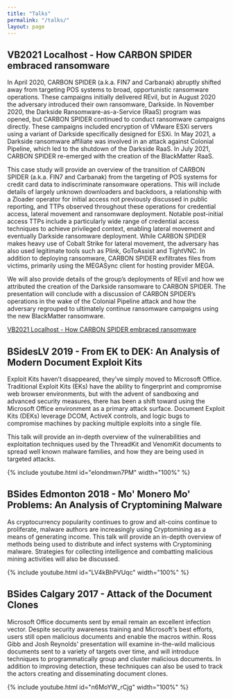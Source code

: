 ```yaml
---
title: "Talks"
permalink: "/talks/"
layout: page
---
```


## VB2021 Localhost - How CARBON SPIDER embraced ransomware

In April 2020, CARBON SPIDER (a.k.a. FIN7 and Carbanak) abruptly shifted away from targeting POS systems to broad, opportunistic ransomware operations. These campaigns initially delivered REvil, but in August 2020 the adversary introduced their own ransomware, Darkside. In November 2020, the Darkside Ransomware-as-a-Service (RaaS) program was opened, but CARBON SPIDER continued to conduct ransomware campaigns directly. These campaigns included encryption of VMware ESXi servers using a variant of Darkside specifically designed for ESXi. In May 2021, a Darkside ransomware affiliate was involved in an attack against Colonial Pipeline, which led to the shutdown of the Darkside RaaS. In July 2021, CARBON SPIDER re-emerged with the creation of the BlackMatter RaaS.

This case study will provide an overview of the transition of CARBON SPIDER (a.k.a. FIN7 and Carbanak) from the targeting of POS systems for credit card data to indiscriminate ransomware operations. This will include details of largely unknown downloaders and backdoors, a relationship with a Zloader operator for initial access not previously discussed in public reporting, and TTPs observed throughout these operations for credential access, lateral movement and ransomware deployment. Notable post-initial access TTPs include a particularly wide range of credential access techniques to achieve privileged context, enabling lateral movement and eventually Darkside ransomware deployment. While CARBON SPIDER makes heavy use of Cobalt Strike for lateral movement, the adversary has also used legitimate tools such as Plink, GoToAssist and TightVNC. In addition to deploying ransomware, CARBON SPIDER exfiltrates files from victims, primarily using the MEGASync client for hosting provider MEGA.

We will also provide details of the group’s deployments of REvil and how we attributed the creation of the Darkside ransomware to CARBON SPIDER. The presentation will conclude with a discussion of CARBON SPIDER’s operations in the wake of the Colonial Pipeline attack and how the adversary regrouped to ultimately continue ransomware campaigns using the new BlackMatter ransomware.

[VB2021 Localhost - How CARBON SPIDER embraced ransomware](https://www.youtube.com/watch?v=PAG3M7mWT2c&t=8192s)

## BSidesLV 2019 - From EK to DEK: An Analysis of Modern Document Exploit Kits

Exploit Kits haven’t disappeared, they’ve simply moved to Microsoft Office. Traditional Exploit Kits (EKs) have the ability to fingerprint and compromise web browser environments, but with the advent of sandboxing and advanced security measures, there has been a shift toward using the Microsoft Office environment as a primary attack surface. Document Exploit Kits (DEKs) leverage DCOM, ActiveX controls, and logic bugs to compromise machines by packing multiple exploits into a single file.

This talk will provide an in-depth overview of the vulnerabilities and exploitation techniques used by the ThreadKit and VenomKit documents to spread well known malware families, and how they are being used in targeted attacks.

{% include youtube.html id="elondmwn7PM" width="100%" %}

## BSides Edmonton 2018 - Mo' Monero Mo' Problems: An Analysis of Cryptomining Malware

As cryptocurrency popularity continues to grow and alt-coins continue to proliferate, malware authors are increasingly using Cryptomining as a means of generating income. This talk will provide an in-depth overview of methods being used to distribute and infect systems with Cryptomining malware. Strategies for collecting intelligence and combatting malicious mining activities will also be discussed.

{% include youtube.html id="LV4kBhPVUqc" width="100%" %}

## BSides Calgary 2017 - Attack of the Document Clones

Microsoft Office documents sent by email remain an excellent infection vector. Despite security awareness training and Microsoft's best efforts, users still open malicious documents and enable the macros within. 
Ross Gibb and Josh Reynolds' presentation will examine in-the-wild malicious documents sent to a variety of targets over time, and will introduce techniques to programmatically group and cluster malicious documents. In addition to improving detection, these techniques can also be used to track the actors creating and disseminating document clones.

{% include youtube.html id="n6MoYW_rCjg" width="100%" %}

